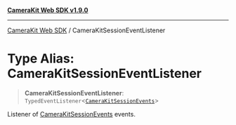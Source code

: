 [**CameraKit Web SDK v1.9.0**](../README.md)

***

[CameraKit Web SDK](../globals.md) / CameraKitSessionEventListener

# Type Alias: CameraKitSessionEventListener

> **CameraKitSessionEventListener**: `TypedEventListener`\<[`CameraKitSessionEvents`](CameraKitSessionEvents.md)\>

Listener of [CameraKitSessionEvents](CameraKitSessionEvents.md) events.
